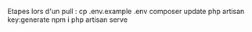 Etapes lors d'un pull : 
cp .env.example .env
composer update 
php artisan key:generate
npm i 
php artisan serve 
